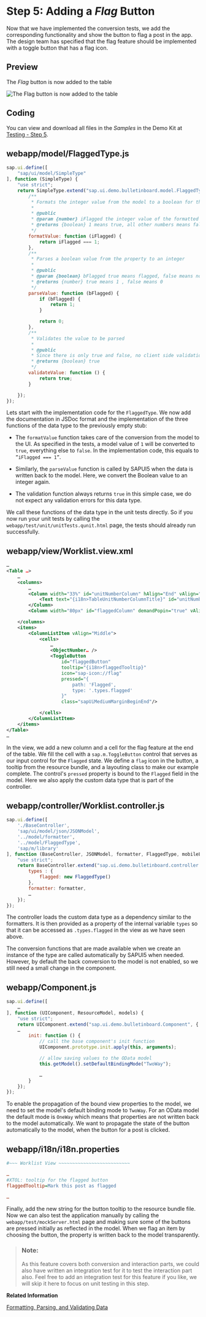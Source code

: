 <!-- loio69a25bf2f8a2478cbda4b8bbe64039de -->

# Step 5: Adding a *Flag* Button

Now that we have implemented the conversion tests, we add the corresponding functionality and show the button to flag a post in the app. The design team has specified that the flag feature should be implemented with a toggle button that has a flag icon.



## Preview

   
  
<a name="loio69a25bf2f8a2478cbda4b8bbe64039de__fig_r1j_pst_mr"/>The *Flag* button is now added to the table

 ![](images/Tutorial_Testing_Step_05_0cfabfd.png "The Flag button is now added to the table") 



## Coding

You can view and download all files in the *Samples* in the Demo Kit at [Testing - Step 5](https://ui5.sap.com/#/entity/sap.m.tutorial.testing/sample/sap.m.tutorial.testing.05).



## webapp/model/FlaggedType.js

```js
sap.ui.define([
	"sap/ui/model/SimpleType"
], function (SimpleType) {
	"use strict";
	return SimpleType.extend("sap.ui.demo.bulletinboard.model.FlaggedType", {
		/**
		 * Formats the integer value from the model to a boolean for the pressed state of the flagged button
		 *
		 * @public
		 * @param {number} iFlagged the integer value of the formatted property
		 * @returns {boolean} 1 means true, all other numbers means false
		 */
		formatValue: function (iFlagged) {
			return iFlagged === 1;
		},
		/**
		 * Parses a boolean value from the property to an integer
		 *
		 * @public
		 * @param {boolean} bFlagged true means flagged, false means not flagged
		 * @returns {number} true means 1 , false means 0
		 */
		parseValue: function (bFlagged) {
			if (bFlagged) {
				return 1;
			}

			return 0;
		},
		/**
		 * Validates the value to be parsed
		 *
		 * @public
		 * Since there is only true and false, no client side validation is required
		 * @returns {boolean} true
		 */
		validateValue: function () {
			return true;
		}

	});
});
```

Lets start with the implementation code for the `FlaggedType`. We now add the documentation in JSDoc format and the implementation of the three functions of the data type to the previously empty stub:

-   The `formatValue` function takes care of the conversion from the model to the UI. As specified in the tests, a model value of `1` will be converted to `true`, everything else to `false`. In the implementation code, this equals to `”iFlagged === 1”`.

-   Similarly, the `parseValue` function is called by SAPUI5 when the data is written back to the model. Here, we convert the Boolean value to an integer again.

-   The validation function always returns `true` in this simple case, we do not expect any validation errors for this data type.


We call these functions of the data type in the unit tests directly. So if you now run your unit tests by calling the `webapp/test/unit/unitTests.qunit.html` page, the tests should already run successfully.



## webapp/view/Worklist.view.xml

```xml
…
<Table …>
	…
	<columns>
		…
		<Column width="33%" id="unitNumberColumn" hAlign="End" vAlign="Middle">
			<Text text="{i18n>TableUnitNumberColumnTitle}" id="unitNumberColumnTitle"/>
		</Column>
		<Column width="80px" id="flaggedColumn" demandPopin="true" vAlign="Middle"/>

	</columns>
	<items>
		<ColumnListItem vAlign="Middle">
			<cells>
				…
				<ObjectNumber… />
				<ToggleButton
					id="flaggedButton"
					tooltip="{i18n>flaggedTooltip}"
					icon="sap-icon://flag"
					pressed="{
						path: 'Flagged',
						type: '.types.flagged'
					}"
					class="sapUiMediumMarginBeginEnd"/>

			</cells>
		</ColumnListItem>
	</items>
</Table>
…
```

In the view, we add a new column and a cell for the flag feature at the end of the table. We fill the cell with a `sap.m.ToggleButton` control that serves as our input control for the `Flagged` state. We define a `flag` icon in the button, a tooltip from the resource bundle, and a layouting class to make our example complete. The control's `pressed` property is bound to the `Flagged` field in the model. Here we also apply the custom data type that is part of the controller.



## webapp/controller/Worklist.controller.js

```js
sap.ui.define([
	'./BaseController',
	'sap/ui/model/json/JSONModel',
	'../model/formatter',
	'../model/FlaggedType',
	'sap/m/library'
], function (BaseController, JSONModel, formatter, FlaggedType, mobileLibrary) {
	"use strict";
	return BaseController.extend("sap.ui.demo.bulletinboard.controller.Worklist", {
		types : {
			flagged: new FlaggedType()
		},
		formatter: formatter,
		…
	});
});
```

The controller loads the custom data type as a dependency similar to the formatters. It is then provided as a property of the internal variable `types` so that it can be accessed as `.types.flagged` in the view as we have seen above.

The conversion functions that are made available when we create an instance of the type are called automatically by SAPUI5 when needed. However, by default the back conversion to the model is not enabled, so we still need a small change in the component.



## webapp/Component.js

```js
sap.ui.define([
	…
], function (UIComponent, ResourceModel, models) {
	"use strict";
	return UIComponent.extend("sap.ui.demo.bulletinboard.Component", {
	…
		init: function () {
			// call the base component's init function
			UIComponent.prototype.init.apply(this, arguments);

			// allow saving values to the OData model
			this.getModel().setDefaultBindingMode("TwoWay");

			…
		}
	});
});
```

To enable the propagation of the bound view properties to the model, we need to set the model's default binding mode to `TwoWay`. For an OData model the default mode is `OneWay` which means that properties are not written back to the model automatically. We want to propagate the state of the button automatically to the model, when the button for a post is clicked.



## webapp/i18n/i18n.properties

```ini
#~~~ Worklist View ~~~~~~~~~~~~~~~~~~~~~~~~~~

…
#XTOL: tooltip for the flagged button
flaggedTooltip=Mark this post as flagged

…
```

Finally, add the new string for the button tooltip to the resource bundle file. Now we can also test the application manually by calling the `webapp/test/mockServer.html` page and making sure some of the buttons are pressed initially as reflected in the model. When we flag an item by choosing the button, the property is written back to the model transparently.

> ### Note:  
> As this feature covers both conversion and interaction parts, we could also have written an integration test for it to test the interaction part also. Feel free to add an integration test for this feature if you like, we will skip it here to focus on unit testing in this step.

**Related Information**  


[Formatting, Parsing, and Validating Data](../04_Essentials/formatting-parsing-and-validating-data-07e4b92.md "Data that is presented on the UI often has to be converted so that is human readable and fits to the locale of the user. On the other hand, data entered by the user has to be parsed and validated to be understood by the data source. For this purpose, you use formatters and data types.")


